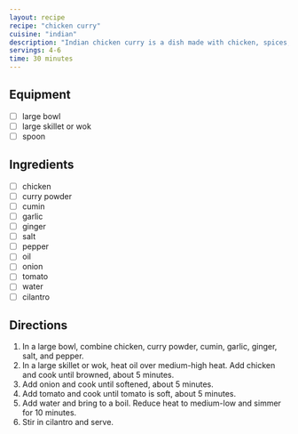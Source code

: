 ```yaml
---
layout: recipe
recipe: "chicken curry"
cuisine: "indian"
description: "Indian chicken curry is a dish made with chicken, spices, and curry sauce."
servings: 4-6
time: 30 minutes
---
```


## Equipment
- [ ] large bowl
- [ ] large skillet or wok
- [ ] spoon

## Ingredients
- [ ] chicken
- [ ] curry powder
- [ ] cumin
- [ ] garlic
- [ ] ginger
- [ ] salt
- [ ] pepper
- [ ] oil
- [ ] onion
- [ ] tomato
- [ ] water
- [ ] cilantro

## Directions
1. In a large bowl, combine chicken, curry powder, cumin, garlic, ginger, salt, and pepper.
2. In a large skillet or wok, heat oil over medium-high heat. Add chicken and cook until browned, about 5 minutes.
3. Add onion and cook until softened, about 5 minutes.
4. Add tomato and cook until tomato is soft, about 5 minutes.
5. Add water and bring to a boil. Reduce heat to medium-low and simmer for 10 minutes.
6. Stir in cilantro and serve.
